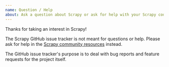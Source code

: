 ```yaml
---
name: Question / Help
about: Ask a question about Scrapy or ask for help with your Scrapy code.
---
```


Thanks for taking an interest in Scrapy!

The Scrapy GitHub issue tracker is not meant for questions or help. Please ask
for help in the [Scrapy community resources](https://scrapy.org/community/)
instead.

The GitHub issue tracker's purpose is to deal with bug reports and feature
requests for the project itself.
